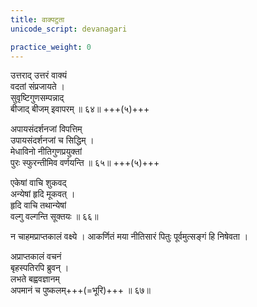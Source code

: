 ```yaml
---
title: वाक्पटुता
unicode_script: devanagari

practice_weight: 0
---
```


उत्तराद् उत्तरं वाक्यं  
वदतां संप्रजायते ।  
सुवृष्टिगुणसम्पन्नाद्  
बीजाद् बीजम् इवापरम् ॥ ६४॥ +++(५)+++

अपायसंदर्शनजां विपत्तिम्  
उपायसंदर्शनजां च सिद्धिम् ।  
मेधाविनो नीतिगुणप्रयुक्तां  
पुरः स्फुरन्तीमिव वर्णयन्ति ॥ ६५॥ +++(५)+++

एकेषां वाचि शुकवद्  
अन्येषां हृदि मूकवत् ।  
हृदि वाचि तथान्येषां  
वल्गु वल्गन्ति सूक्तयः ॥ ६६॥

न चाहमप्राप्तकालं वक्ष्ये । आकर्णितं मया नीतिसारं पितुः
पूर्वमुत्सङ्गं हि निषेवता ।

अप्राप्तकालं वचनं  
बृहस्पतिरपि ब्रुवन् ।  
लभते बह्ववज्ञानम्  
अपमानं च पुष्कलम्+++(=भूरि)+++ ॥ ६७॥